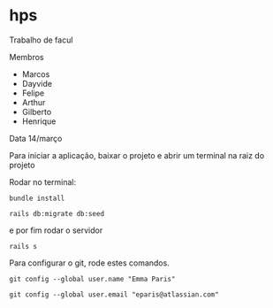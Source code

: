 # hps
Trabalho de facul

Membros
- Marcos
- Dayvide
- Felipe
- Arthur
- Gilberto
- Henrique

Data 14/março

Para iniciar a aplicação, baixar o projeto e abrir um terminal na raiz do projeto

Rodar no terminal:

```
bundle install
```

```
rails db:migrate db:seed
```

e por fim rodar o servidor

```
rails s
```


Para configurar o git, rode estes comandos.

```
git config --global user.name "Emma Paris"
```
```
git config --global user.email "eparis@atlassian.com"
```
